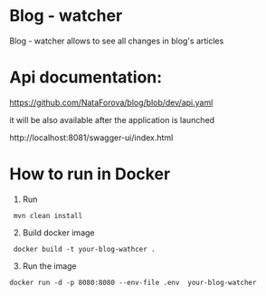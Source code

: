 # Blog - watcher

Blog - watcher allows to see all changes in blog's articles

# Api documentation:

https://github.com/NataForova/blog/blob/dev/api.yaml

it will be also available after the application is launched

http://localhost:8081/swagger-ui/index.html

# How to run in Docker

1. Run

````
 mvn clean install
````

2. Build docker image

````
 docker build -t your-blog-wathcer .
````

3. Run the image

````
docker run -d -p 8080:8080 --env-file .env  your-blog-watcher
````




